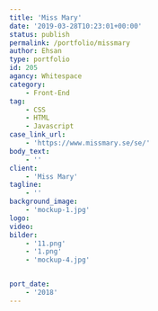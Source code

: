 ```yaml
---
title: 'Miss Mary'
date: '2019-03-28T10:23:01+00:00'
status: publish
permalink: /portfolio/missmary
author: Ehsan
type: portfolio
id: 205
agancy: Whitespace
category:
    - Front-End
tag:
    - CSS
    - HTML
    - Javascript
case_link_url:
    - 'https://www.missmary.se/se/'
body_text:
    - ''
client:
    - 'Miss Mary'
tagline:
    - ''
background_image:
    - 'mockup-1.jpg'
logo:
video:
bilder:
    - '11.png'
    - '1.png'
    - 'mockup-4.jpg'


port_date:
    - '2018'
---
```

